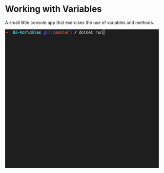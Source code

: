 # Working with Variables

A small little console app that exercises the use of variables and methods.

![Markdown Logo](/demo.gif)
